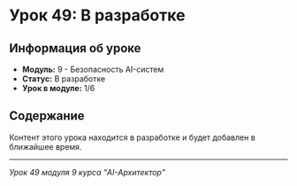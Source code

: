 # Урок 49: В разработке

## Информация об уроке
- **Модуль:** 9 - Безопасность AI-систем
- **Статус:** В разработке
- **Урок в модуле:** 1/6

## Содержание
Контент этого урока находится в разработке и будет добавлен в ближайшее время.

---
*Урок 49 модуля 9 курса "AI-Архитектор"*
